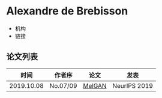 # Alexandre de Brebisson

- 机构
- 链接

## 论文列表

| 时间 | 作者序 | 论文 | 发表 |
|:-:|:-:|---|---|
| 2019.10.08 | No.07/09 | [MelGAN](../Models/TTS3_Vocoder/2019.10.08_MelGAN.md) | NeurIPS 2019 |